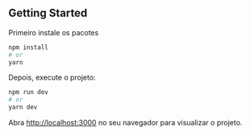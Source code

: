 ## Getting Started

Primeiro instale os pacotes

```bash
npm install
# or
yarn
```

Depois, execute o projeto:

```bash
npm run dev
# or
yarn dev
```

Abra [http://localhost:3000](http://localhost:3000) no seu navegador para visualizar o projeto.
